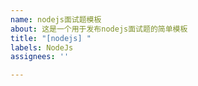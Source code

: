 ```yaml
---
name: nodejs面试题模板
about: 这是一个用于发布nodejs面试题的简单模板
title: "[nodejs] "
labels: NodeJs
assignees: ''

---
```



